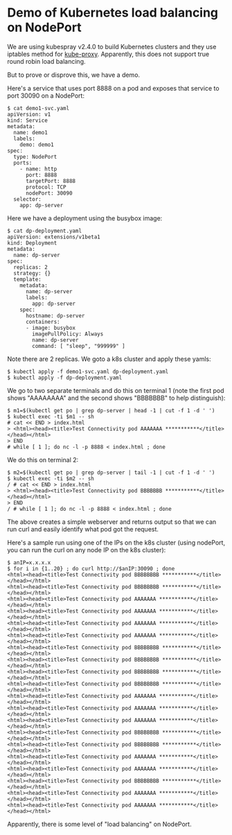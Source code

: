 # Demo of Kubernetes load balancing on NodePort

We are using kubespray v2.4.0 to build Kubernetes clusters and they use iptables method
for [kube-proxy](https://github.com/kubernetes-sigs/kubespray/blob/v2.4.0/roles/kubernetes/node/defaults/main.yml#L17).
Apparently, this does not support true round robin load balancing.

But to prove or disprove this, we have a demo.

Here's a service that uses port 8888 on a pod and exposes that service to port 30090
on a NodePort:

```
$ cat demo1-svc.yaml 
apiVersion: v1
kind: Service
metadata:
  name: demo1
  labels:
    demo: demo1
spec:
  type: NodePort
  ports:
    - name: http
      port: 8888
      targetPort: 8888
      protocol: TCP
      nodePort: 30090
  selector:
    app: dp-server
```

Here we have a deployment using the busybox image:

```
$ cat dp-deployment.yaml 
apiVersion: extensions/v1beta1
kind: Deployment
metadata:
  name: dp-server
spec:
  replicas: 2
  strategy: {}
  template:
    metadata:
      name: dp-server
      labels:
        app: dp-server
    spec:
      hostname: dp-server
      containers:
      - image: busybox
        imagePullPolicy: Always
        name: dp-server
        command: [ "sleep", "999999" ]
```

Note there are 2 replicas.  We goto a k8s cluster and apply these yamls:

```
$ kubectl apply -f demo1-svc.yaml dp-deployment.yaml 
$ kubectl apply -f dp-deployment.yaml 
```

We go to two separate terminals and do this on terminal 1 (note the first pod
shows "AAAAAAAA" and the second shows "BBBBBBB" to help distinguish):

```
$ m1=$(kubectl get po | grep dp-server | head -1 | cut -f 1 -d ' ')
$ kubectl exec -ti $m1 -- sh
# cat << END > index.html
> <html><head><title>Test Connectivity pod AAAAAAA ***********</title></head></html>
> END
# while [ 1 ]; do nc -l -p 8888 < index.html ; done
```

We do this on terminal 2:

```
$ m2=$(kubectl get po | grep dp-server | tail -1 | cut -f 1 -d ' ')
$ kubectl exec -ti $m2 -- sh
/ # cat << END > index.html
> <html><head><title>Test Connectivity pod BBBBBBB ***********</title></head></html>
> END
/ # while [ 1 ]; do nc -l -p 8888 < index.html ; done

```

The above creates a simple webserver and returns output so that we can
run curl and easily identify what pod got the request.

Here's a sample run using one of the IPs on the k8s cluster (using nodePort, you can
run the curl on any node IP on the k8s cluster):

```
$ anIP=x.x.x.x
$ for i in {1..20} ; do curl http://$anIP:30090 ; done
<html><head><title>Test Connectivity pod BBBBBBBB ***********</title></head></html>
<html><head><title>Test Connectivity pod BBBBBBBB ***********</title></head></html>
<html><head><title>Test Connectivity pod AAAAAAA ***********</title></head></html>
<html><head><title>Test Connectivity pod AAAAAAA ***********</title></head></html>
<html><head><title>Test Connectivity pod AAAAAAA ***********</title></head></html>
<html><head><title>Test Connectivity pod AAAAAAA ***********</title></head></html>
<html><head><title>Test Connectivity pod BBBBBBBB ***********</title></head></html>
<html><head><title>Test Connectivity pod BBBBBBBB ***********</title></head></html>
<html><head><title>Test Connectivity pod BBBBBBBB ***********</title></head></html>
<html><head><title>Test Connectivity pod BBBBBBBB ***********</title></head></html>
<html><head><title>Test Connectivity pod AAAAAAA ***********</title></head></html>
<html><head><title>Test Connectivity pod AAAAAAA ***********</title></head></html>
<html><head><title>Test Connectivity pod AAAAAAA ***********</title></head></html>
<html><head><title>Test Connectivity pod BBBBBBBB ***********</title></head></html>
<html><head><title>Test Connectivity pod BBBBBBBB ***********</title></head></html>
<html><head><title>Test Connectivity pod AAAAAAA ***********</title></head></html>
<html><head><title>Test Connectivity pod AAAAAAA ***********</title></head></html>
<html><head><title>Test Connectivity pod BBBBBBBB ***********</title></head></html>
<html><head><title>Test Connectivity pod AAAAAAA ***********</title></head></html>
<html><head><title>Test Connectivity pod AAAAAAA ***********</title></head></html>
```

Apparently, there is some level of "load balancing" on NodePort.
